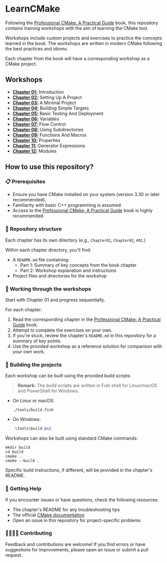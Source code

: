 # LearnCMake

Following the [Professional CMake: A Practical Guide](https://crascit.com/professional-cmake/) book, this repository contains training workshops with the aim of learning the CMake tool.

Workshops include custom projects and exercises to practice the concepts learned in the book. The workshops are written in modern CMake following the best practices and idioms.

Each chapter from the book will have a corresponding workshop as a CMake project.

## Workshops

- **[Chapter 01:](./Chapter01/README.md)** Introduction
- **[Chapter 02:](./Chapter02/README.md)** Setting Up A Project
- **[Chapter 03:](./Chapter03/README.md)** A Minimal Project
- **[Chapter 04:](./Chapter04/README.md)** Building Simple Targets
- **[Chapter 05:](./Chapter05/README.md)** Basic Testing And Deployment
- **[Chapter 06:](./Chapter06/README.md)** Variables
- **[Chapter 07:](./Chapter07/README.md)** Flow Control
- **[Chapter 08:](./Chapter08/README.md)** Using Subdirectories
- **[Chapter 09:](./Chapter09/README.md)** Functions And Macros
- **[Chapter 10:](./Chapter10/README.md)** Properties
- **[Chapter 11:](./Chapter11/README.md)** Generator Expressions
- **[Chapter 12:](./Chapter12/README.md)** Modules

## How to use this repository?

### 📋 Prerequisites

- Ensure you have CMake installed on your system (version 3.30 or later recommended).
- Familiarity with basic C++ programming is assumed.
- Access to the [Professional CMake: A Practical Guide](https://crascit.com/professional-cmake/) book is highly recommended.

### 📁 Repository structure

Each chapter has its own directory (e.g., `Chapter01`, `Chapter02`, etc.)

Within each chapter directory, you'll find:

- A `README.md` file containing:
  - Part 1: Summary of key concepts from the book chapter
  - Part 2: Workshop explanation and instructions
- Project files and directories for the workshop

### 📝 Working through the workshops

Start with Chapter 01 and progress sequentially.

For each chapter:

1. Read the corresponding chapter in the [Professional CMake: A Practical Guide](https://crascit.com/professional-cmake/) book.
2. Attempt to complete the exercises on your own.
3. If you're stuck, review the chapter's `README.md` in this repository for a summary of key points.
4. Use the provided workshop as a reference solution for comparison with your own work.

### 🔨 Building the projects

Each workshop can be built using the provided build scripts:

> **Remark:** The build scripts are written in Fish shell for Linux/macOS and PowerShell for Windows.

- On Linux or macOS:
  ```shell
  ./tools/build.fish
  ```
- On Windows:
  ```PowerShell
  .\tools\build.ps1
  ```

Workshops can also be built using standard CMake commands:

```shell
mkdir build
cd build
cmake ..
cmake --build .
```

Specific build instructions, if different, will be provided in the chapter's README.

### 🚨 Getting Help

If you encounter issues or have questions, check the following resources:

- The chapter's README for any troubleshooting tips
- The official [CMake documentation](https://cmake.org/documentation/)
- Open an issue in this repository for project-specific problems

### 🫱🏼‍🫲🏽 Contributing

Feedback and contributions are welcome! If you find errors or have suggestions for improvements, please open an issue or submit a pull request.
